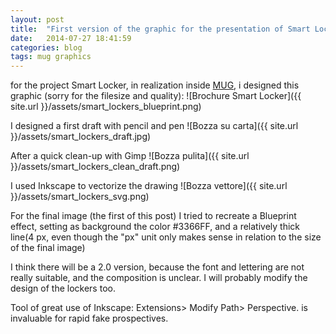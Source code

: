 ```yaml
---
layout: post
title:  "First version of the graphic for the presentation of Smart Locker"
date:   2014-07-27 18:41:59
categories: blog
tags: mug graphics
---
```


for the project Smart Locker, in realization inside [MUG](https://www.facebook.com/mugroma3), i designed this graphic (sorry for the filesize and quality):
![Brochure Smart Locker]({{ site.url }}/assets/smart_lockers_blueprint.png)

I designed a first draft with pencil and pen
![Bozza su carta]({{ site.url }}/assets/smart_lockers_draft.jpg)

After a quick clean-up with Gimp
![Bozza pulita]({{ site.url }}/assets/smart_lockers_clean_draft.png)

I used Inkscape to vectorize the drawing
![Bozza vettore]({{ site.url }}/assets/smart_lockers_svg.png)

For the final image (the first of this post) I tried to recreate a Blueprint effect, setting as background the color #3366FF, and a relatively thick line(4 px, even though the "px" unit only makes sense in relation to the size of the final image)

I think there will be a 2.0 version, because the font and lettering are not really suitable, and the composition is unclear. I will probably modify the design of the lockers too.

Tool of great use of Inkscape: Extensions> Modify Path> Perspective. is invaluable for rapid fake prospectives.